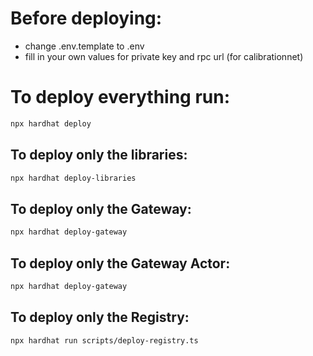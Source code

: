 # Before deploying:
- change .env.template to .env
- fill in your own values for private key and rpc url (for calibrationnet)
# To deploy everything run:
```bash
npx hardhat deploy
```

## To deploy only the libraries:
```bash
npx hardhat deploy-libraries
```

## To deploy only the Gateway:
```bash
npx hardhat deploy-gateway
```

## To deploy only the Gateway Actor:
```bash
npx hardhat deploy-gateway
```

## To deploy only the Registry:
```bash
npx hardhat run scripts/deploy-registry.ts
```